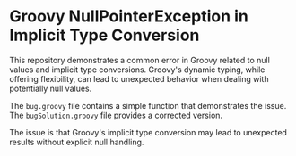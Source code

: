 # Groovy NullPointerException in Implicit Type Conversion

This repository demonstrates a common error in Groovy related to null values and implicit type conversions.  Groovy's dynamic typing, while offering flexibility, can lead to unexpected behavior when dealing with potentially null values. 

The `bug.groovy` file contains a simple function that demonstrates the issue. The `bugSolution.groovy` file provides a corrected version. 

The issue is that Groovy's implicit type conversion may lead to unexpected results without explicit null handling. 